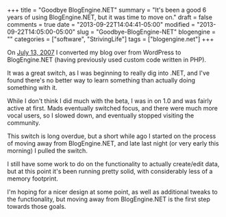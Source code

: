 +++
title = "Goodbye BlogEngine.NET"
summary = "It's been a good 6 years of using BlogEngine.NET, but it was time to move on."
draft = false
comments = true
date = "2013-09-22T14:04:41-05:00"
modified = "2013-09-22T14:05:00-05:00"
slug = "Goodbye-BlogEngine-NET"
blogengine = ""
categories = ["software", "StrivingLife"]
tags = ["blogengine.net"]
+++

<p>On <a href="/words/Post/BlogEngineNET-now-used-by-StrivingLife">July 13, 2007</a> I converted my blog over from WordPress to BlogEngine.NET (having previously used custom code written in PHP).</p>

<p>It was a great switch, as I was beginning to really dig into .NET, and I've found there's no better way to learn something than actually doing something with it.</p>

<p>While I don't think I did much with the beta, I was in on 1.0 and was fairly active at first. Mads eventually switched focus, and there were much more vocal users, so I slowed down, and eventually stopped visiting the community.</p>

<p>This switch is long overdue, but a short while ago I started on the process of moving away from BlogEngine.NET, and late last night (or very early this morning) I pulled the switch.</p>

<p>I still have some work to do on the functionality to actually create/edit data, but at this point it's been running pretty solid, with considerably less of a memory footprint.</p>

<p>I'm hoping for a nicer design at some point, as well as additional tweaks to the functionality, but moving away from BlogEngine.NET is the first step towards those goals.</p>

